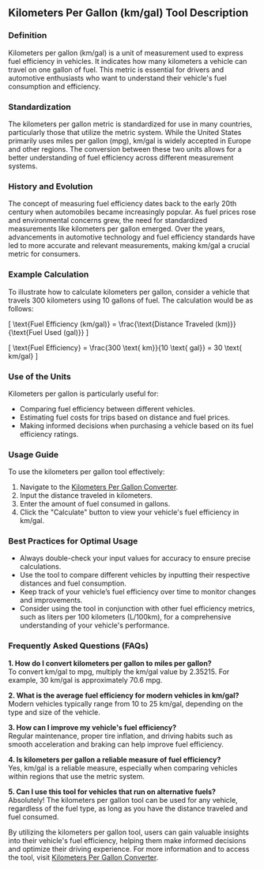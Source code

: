 ## Kilometers Per Gallon (km/gal) Tool Description

### Definition
Kilometers per gallon (km/gal) is a unit of measurement used to express fuel efficiency in vehicles. It indicates how many kilometers a vehicle can travel on one gallon of fuel. This metric is essential for drivers and automotive enthusiasts who want to understand their vehicle's fuel consumption and efficiency.

### Standardization
The kilometers per gallon metric is standardized for use in many countries, particularly those that utilize the metric system. While the United States primarily uses miles per gallon (mpg), km/gal is widely accepted in Europe and other regions. The conversion between these two units allows for a better understanding of fuel efficiency across different measurement systems.

### History and Evolution
The concept of measuring fuel efficiency dates back to the early 20th century when automobiles became increasingly popular. As fuel prices rose and environmental concerns grew, the need for standardized measurements like kilometers per gallon emerged. Over the years, advancements in automotive technology and fuel efficiency standards have led to more accurate and relevant measurements, making km/gal a crucial metric for consumers.

### Example Calculation
To illustrate how to calculate kilometers per gallon, consider a vehicle that travels 300 kilometers using 10 gallons of fuel. The calculation would be as follows:

\[ 
\text{Fuel Efficiency (km/gal)} = \frac{\text{Distance Traveled (km)}}{\text{Fuel Used (gal)}} 
\]

\[ 
\text{Fuel Efficiency} = \frac{300 \text{ km}}{10 \text{ gal}} = 30 \text{ km/gal} 
\]

### Use of the Units
Kilometers per gallon is particularly useful for:
- Comparing fuel efficiency between different vehicles.
- Estimating fuel costs for trips based on distance and fuel prices.
- Making informed decisions when purchasing a vehicle based on its fuel efficiency ratings.

### Usage Guide
To use the kilometers per gallon tool effectively:
1. Navigate to the [Kilometers Per Gallon Converter](https://www.inayam.co/unit-converter/fuel_efficiency_volume).
2. Input the distance traveled in kilometers.
3. Enter the amount of fuel consumed in gallons.
4. Click the "Calculate" button to view your vehicle's fuel efficiency in km/gal.

### Best Practices for Optimal Usage
- Always double-check your input values for accuracy to ensure precise calculations.
- Use the tool to compare different vehicles by inputting their respective distances and fuel consumption.
- Keep track of your vehicle’s fuel efficiency over time to monitor changes and improvements.
- Consider using the tool in conjunction with other fuel efficiency metrics, such as liters per 100 kilometers (L/100km), for a comprehensive understanding of your vehicle's performance.

### Frequently Asked Questions (FAQs)

**1. How do I convert kilometers per gallon to miles per gallon?**  
To convert km/gal to mpg, multiply the km/gal value by 2.35215. For example, 30 km/gal is approximately 70.6 mpg.

**2. What is the average fuel efficiency for modern vehicles in km/gal?**  
Modern vehicles typically range from 10 to 25 km/gal, depending on the type and size of the vehicle.

**3. How can I improve my vehicle's fuel efficiency?**  
Regular maintenance, proper tire inflation, and driving habits such as smooth acceleration and braking can help improve fuel efficiency.

**4. Is kilometers per gallon a reliable measure of fuel efficiency?**  
Yes, km/gal is a reliable measure, especially when comparing vehicles within regions that use the metric system.

**5. Can I use this tool for vehicles that run on alternative fuels?**  
Absolutely! The kilometers per gallon tool can be used for any vehicle, regardless of the fuel type, as long as you have the distance traveled and fuel consumed.

By utilizing the kilometers per gallon tool, users can gain valuable insights into their vehicle's fuel efficiency, helping them make informed decisions and optimize their driving experience. For more information and to access the tool, visit [Kilometers Per Gallon Converter](https://www.inayam.co/unit-converter/fuel_efficiency_volume).
